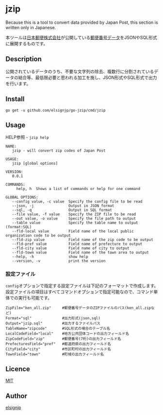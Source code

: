 # jzip

Because this is a tool to convert data provided by Japan Post, this section is written only in Japanese.

本ツールは[日本郵便株式会社](http://www.post.japanpost.jp)が公開している[郵便番号データ](http://www.post.japanpost.jp/zipcode/download.html)をJSONやSQL形式に展開するものです。


## Description

公開されているデータのうち、不要な文字列の除去、複数行に分割されているデータの結合等、最低限必要と思われる加工を施し、JSON形式やSQL形式で出力を行います。

## Install

```
go get -u github.com/elsignjp/go-jzip/cmd/jzip
```

## Usage

HELP参照 - `jzip help`

```
NAME:
   jzip - will convert zip codes of Japan Post

USAGE:
   jzip [global options]

VERSION:
   0.0.1

COMMANDS:
     help, h  Shows a list of commands or help for one command

GLOBAL OPTIONS:
   --config value, -c value  Specify the config file to be read
   --json, -j                Output in JSON format
   --sql, -q                 Output in SQL format
   --file value, -f value    Specify the ZIP file to be read
   --out value, -o value     Specify the file path to output
   --table value             Specify the table name to output (format:SQL)
   --fld-local value         Field name of the local public organization code to be output
   --fld-zip value           Field name of the zip code to be output
   --fld-pref value          Field name of prefecture to output
   --fld-city value          Field name of city to output
   --fld-town value          Field name of the town area to output
   --help, -h                show help
   --version, -v             print the version
```

### 設定ファイル
`config`オプションで指定する設定ファイルは下記のフォーマットで作成します。  
設定ファイルの項目はすべてコマンドオプションで指定可能なので、コマンド単体での実行も可能です。

```
ZipFile="ken_all.zip"     #郵便番号データのZIPファイルのパス(ken_all.zipなど)
Format="sql"              #出力形式(json,sql)
Output="jzip.sql"         #出力するファイルパス
TableName="zipcode"       #SQL形式の場合のテーブル名
LocalCodeField="local"    #地方公共団体コードの出力フィールド名
ZipCodeField="zip"        #郵便番号(7桁)の出力フィールド名
PrefecturesField="pref"   #都道府県の出力フィールド名
CityField="city"          #市区町村の出力フィールド名
TownField="town"          #町域の出力フィールド名
```

## Licence

[MIT](https://github.com/elsignjp/go-jzip/blob/master/LICENCE)

## Author

[elsignjp](https://github.com/elsignjp)
